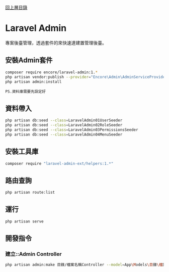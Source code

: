 [回上層目錄](../../README.md)

# Laravel Admin
專案後臺管理，透過套件的來快速達建置管理後臺。

## 安裝Admin套件
```bash
composer require encore/laravel-admin:1.*
php artisan vendor:publish --provider="Encore\Admin\AdminServiceProvider"
php artisan admin:install
```
`PS.資料庫需要先設定好`

## 資料帶入
```bash
php artisan db:seed --class=LaravelAdmin01UserSeeder
php artisan db:seed --class=LaravelAdmin02RoleSeeder
php artisan db:seed --class=LaravelAdmin03PermissionsSeeder
php artisan db:seed --class=LaravelAdmin04MenuSeeder
```

## 安裝工具庫
```bash
composer require "laravel-admin-ext/helpers:1.*"
```

## 路由查詢
```bash
php artisan route:list
```

## 運行
```bash
php artisan serve
```

## 開發指令
### 建立::Admin Controller
```bash
php artisan admin:make 目錄/檔案名稱Controller --model=App\Models\目錄\檔案名稱
```
